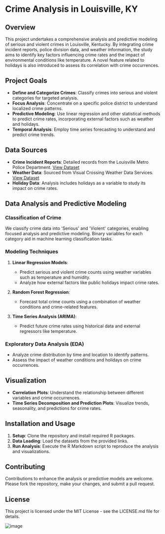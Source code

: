 # Crime Analysis in Louisville, KY

## Overview

This project undertakes a comprehensive analysis and predictive modeling of serious and violent crimes in Louisville, Kentucky. By integrating crime incident reports, police division data, and weather information, the study aims to identify key factors influencing crime rates and the impact of environmental conditions like temperature. A novel feature related to holidays is also introduced to assess its correlation with crime occurrences.

## Project Goals

- **Define and Categorize Crimes**: Classify crimes into serious and violent categories for targeted analysis.
- **Focus Analysis**: Concentrate on a specific police district to understand localized crime patterns.
- **Predictive Modeling**: Use linear regression and other statistical methods to predict crime rates, incorporating external factors such as weather and holidays.
- **Temporal Analysis**: Employ time series forecasting to understand and predict crime trends.

## Data Sources

- **Crime Incident Reports**: Detailed records from the Louisville Metro Police Department. [View Dataset](https://data.louisvilleky.gov/datasets/e38e1552bd2d4d77ba6e4b371128311f/explore)
- **Weather Data**: Sourced from Visual Crossing Weather Data Services. [View Dataset](https://www.visualcrossing.com/weather/weather-data-services)
- **Holiday Data**: Analysis includes holidays as a variable to study its impact on crime rates.

## Data Analysis and Predictive Modeling

### Classification of Crime

We classify crime data into 'Serious' and 'Violent' categories, enabling focused analysis and predictive modeling. Binary variables for each category aid in machine learning classification tasks.

### Modeling Techniques

1. **Linear Regression Models**:
   - Predict serious and violent crime counts using weather variables such as temperature and humidity.
   - Analyze how external factors like public holidays impact crime rates.

2. **Random Forest Regression**:
   - Forecast total crime counts using a combination of weather conditions and crime-related features.

3. **Time Series Analysis (ARIMA)**:
   - Predict future crime rates using historical data and external regressors like temperature.

### Exploratory Data Analysis (EDA)

- Analyze crime distribution by time and location to identify patterns.
- Assess the impact of weather conditions and holidays on crime occurrences.

## Visualization

- **Correlation Plots**: Understand the relationship between different variables and crime occurrences.
- **Time Series Decomposition and Prediction Plots**: Visualize trends, seasonality, and predictions for crime rates.

## Installation and Usage

1. **Setup**: Clone the repository and install required R packages.
2. **Data Loading**: Load the datasets from the provided links.
3. **Run Analysis**: Execute the R Markdown script to reproduce the analysis and visualizations.

## Contributing

Contributions to enhance the analysis or predictive models are welcome. Please fork the repository, make your changes, and submit a pull request.

## License

This project is licensed under the MIT License - see the LICENSE.md file for details.


![image](https://github.com/vinayvaida27/Crime-Analysis-in-Louisville-KY/assets/115647297/c502484d-51d9-4c5f-8372-9ad74a156b90)

